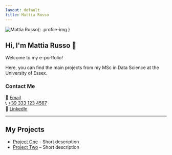 ```yaml
---
layout: default
title: Mattia Russo
---
```


<!-- Foto -->
![Mattia Russo](/assets/img/Foto.png){: .profile-img }

## Hi, I'm Mattia Russo 👋

Welcome to my e-portfolio!  

Here, you can find the main projects from my MSc in Data Science at the University of Essex.

### Contact Me

📧 [Email](mailto:mattia.russo@email.com)  
📞 [+39 333 123 4567](tel:+393331234567)  
💼 [LinkedIn](https://www.linkedin.com/in/mattia-russo/)  

---

## My Projects

- [Project One]() – Short description  
- [Project Two]() – Short description
